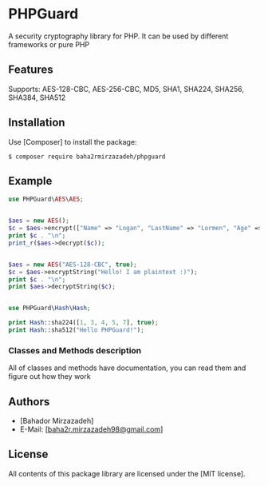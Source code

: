 PHPGuard
=======
A security cryptography library for PHP. It can be used by different frameworks or pure PHP

Features
--------
Supports: AES-128-CBC, AES-256-CBC, MD5, SHA1, SHA224, SHA256, SHA384, SHA512

Installation
------------
Use [Composer] to install the package:

```
$ composer require baha2rmirzazadeh/phpguard
```

Example
-------

```php
use PHPGuard\AES\AES;


$aes = new AES();
$c = $aes->encrypt(["Name" => "Logan", "LastName" => "Lormen", "Age" => 22, "IsStudent" => true, "Courses"=>["Math", "Ecocnomy", "Chemistry"]]);
print $c . "\n";
print_r($aes->decrypt($c));


$aes = new AES("AES-128-CBC", true);
$c = $aes->encryptString("Hello! I am plaintext :)");
print $c . "\n";
print $aes->decryptString($c);


use PHPGuard\Hash\Hash;

print Hash::sha224([1, 3, 4, 5, 7], true);
print Hash::sha512("Hello PHPGuard!");
```

### Classes and Methods description
All of classes and methods have documentation, you can read them and figure out how they work

Authors
-------

* [Bahador Mirzazadeh]
* E-Mail: [baha2r.mirzazadeh98@gmail.com]

License
-------

All contents of this package library are licensed under the [MIT license].   
